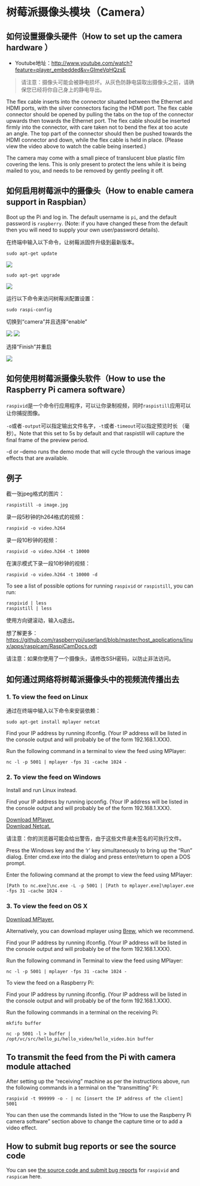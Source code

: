 # 树莓派摄像头模块（Camera）

## 如何设置摄像头硬件（How to set up the camera hardware ）

* Youtube地址：http://www.youtube.com/watch?feature=player_embedded&v=GImeVqHQzsE

> 请注意：摄像头可能会被静电损坏。从灰色防静电袋取出摄像头之前，请确保您已经将你自己身上的静电导出。

The flex cable inserts into the connector situated between the Ethernet and HDMI ports, with the silver connectors 
facing the HDMI port. The flex cable connector should be opened by pulling the tabs on the top of the connector 
upwards then towards the Ethernet port. The flex cable should be inserted firmly into the connector, with care taken 
not to bend the flex at too acute an angle. The top part of the connector should then be pushed towards the HDMI 
connector and down, while the flex cable is held in place. (Please view the video above to watch the cable being 
inserted.)

The camera may come with a small piece of translucent blue plastic film covering the lens. This is only present to 
protect the lens while it is being mailed to you, and needs to be removed by gently peeling it off.

## 如何启用树莓派中的摄像头（How to enable camera support in Raspbian）

Boot up the Pi and log in. The default username is <code>pi</code>, and the default password is <code>raspberry</code>. 
(Note: if you have changed these from the default then you will need to supply your own user/password details).

在终端中输入以下命令，让树莓派固件升级到最新版本。

    sudo apt-get update

<img src="http://www.raspberrypi.org/wp-content/uploads/2013/05/image1.jpg">

    sudo apt-get upgrade

<img src="http://www.raspberrypi.org/wp-content/uploads/2013/05/image-1.jpg">

运行以下命令来访问树莓派配置设置：

    sudo raspi-config

切换到“camera”并且选择“enable”

<img src="http://www.raspberrypi.org/wp-content/uploads/2013/05/image-2.jpg">

<img src="http://www.raspberrypi.org/wp-content/uploads/2013/05/image-3.jpg">

选择“Finish”并重启

<img src="http://www.raspberrypi.org/wp-content/uploads/2013/05/image-4.jpg">

## 如何使用树莓派摄像头软件（How to use the Raspberry Pi camera software）

<code>raspivid</code>是一个命令行应用程序，可以让你录制视频，同时<code>raspistill</code>应用可以让你捕捉图像。

<code>-o</code>或者<code>-output</code>可以指定输出文件名字，<code>-t</code>或者<code>-timeout</code>可以指定预览时长
（毫秒）。Note that this set to 5s by default and that raspistill will capture the final frame of 
the preview period.

-d or –demo runs the demo mode that will cycle through the various image effects that are available.

## 例子

截一张jpeg格式的图片：

    raspistill -o image.jpg

录一段5秒钟的h264格式的视频：

    raspivid -o video.h264

录一段10秒钟的视频：

    raspivid -o video.h264 -t 10000

在演示模式下录一段10秒钟的视频：

    raspivid -o video.h264 -t 10000 -d

To see a list of possible options for running <code>raspivid</code> or <code>raspistill</code>, you can run:

    raspivid | less
    raspistill | less

使用方向键滚动，输入q退出。

想了解更多：https://github.com/raspberrypi/userland/blob/master/host_applications/linux/apps/raspicam/RaspiCamDocs.odt

请注意：如果你使用了一个摄像头，请修改SSH密码，以防止非法访问。

## 如何通过网络将树莓派摄像头中的视频流传播出去

### 1. To view the feed on Linux

通过在终端中输入以下命令来安装依赖：

    sudo apt-get install mplayer netcat

Find your IP address by running ifconfig. (Your IP address will be listed in the console output and will probably be 
of the form 192.168.1.XXX).

Run the following command in a terminal to view the feed using MPlayer:

    nc -l -p 5001 | mplayer -fps 31 -cache 1024 -

### 2. To view the feed on Windows

Install and run Linux instead.

Find your IP address by running ipconfig. (Your IP address will be listed in the console output and will probably be 
of the form 192.168.1.XXX).

<a href="https://code.google.com/p/mplayer-for-windows/downloads/detail?name=mplayer-svn-36251.7z&can=2&q=" target="_blank">
    Download MPlayer.
</a><br>

<a href="http://joncraton.org/media/files/nc111nt.zip" target="_blank">
    Download Netcat.
</a>

请注意：你的浏览器可能会给出警告，由于这些文件是未签名的可执行文件。

Press the Windows key and the ‘r’ key simultaneously to bring up the “Run” dialog. Enter cmd.exe into the dialog and 
press enter/return to open a DOS prompt.

Enter the following command at the prompt to view the feed using MPlayer:

    [Path to nc.exe]\nc.exe -L -p 5001 | [Path to mplayer.exe]\mplayer.exe -fps 31 -cache 1024 -

### 3. To view the feed on OS X

<a href="http://downloads.sourceforge.net/project/mplayerosx/MPlayer%20OS%20X/MPlayerOSX2b8r5FORTIGERONLY/MplayerOSXB8r5.zip?r=http%3A%2F%2Fmplayerosx.sourceforge.net%2F&ts=1368302446&use_mirror=freefr" target="_blank">
    Download MPlayer.
</a>

Alternatively, you can download mplayer using <a href="http://mxcl.github.io/homebrew/" target="_blank">Brew</a>, 
which we recommend.

Find your IP address by running ifconfig. (Your IP address will be listed in the console output and will probably 
be of the form 192.168.1.XXX).

Run the following command in Terminal to view the feed using MPlayer:

    nc -l -p 5001 | mplayer -fps 31 -cache 1024 -

To view the feed on a Raspberry Pi:

Find your IP address by running ifconfig. (Your IP address will be listed in the console output and will probably 
be of the form 192.168.1.XXX).

Run the following commands in a terminal on the receiving Pi:

    mkfifo buffer
    
    nc -p 5001 -l > buffer | /opt/vc/src/hello_pi/hello_video/hello_video.bin buffer
    
## To transmit the feed from the Pi with camera module attached

After setting up the “receiving” machine as per the instructions above, run the following commands in a terminal on 
the “transmitting” Pi:

    raspivid -t 999999 -o - | nc [insert the IP address of the client] 5001

You can then use the commands listed in the “How to use the Raspberry Pi camera software” section above to change the 
capture time or to add a video effect.

## How to submit bug reports or see the source code

You can see <a href="https://github.com/raspberrypi/userland/tree/master/host_applications/linux/apps/raspicam" target="_blank">
the source code and submit bug reports</a> for <code>raspivid</code> and <code>raspicam</code> here.
    














